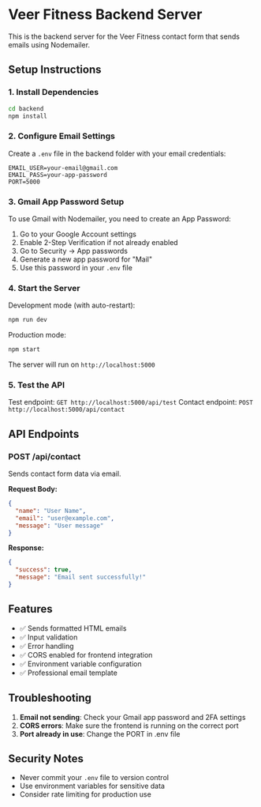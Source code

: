 # Veer Fitness Backend Server

This is the backend server for the Veer Fitness contact form that sends emails using Nodemailer.

## Setup Instructions

### 1. Install Dependencies
```bash
cd backend
npm install
```

### 2. Configure Email Settings

Create a `.env` file in the backend folder with your email credentials:

```env
EMAIL_USER=your-email@gmail.com
EMAIL_PASS=your-app-password
PORT=5000
```

### 3. Gmail App Password Setup

To use Gmail with Nodemailer, you need to create an App Password:

1. Go to your Google Account settings
2. Enable 2-Step Verification if not already enabled
3. Go to Security → App passwords
4. Generate a new app password for "Mail"
5. Use this password in your `.env` file

### 4. Start the Server

Development mode (with auto-restart):
```bash
npm run dev
```

Production mode:
```bash
npm start
```

The server will run on `http://localhost:5000`

### 5. Test the API

Test endpoint: `GET http://localhost:5000/api/test`
Contact endpoint: `POST http://localhost:5000/api/contact`

## API Endpoints

### POST /api/contact
Sends contact form data via email.

**Request Body:**
```json
{
  "name": "User Name",
  "email": "user@example.com",
  "message": "User message"
}
```

**Response:**
```json
{
  "success": true,
  "message": "Email sent successfully!"
}
```

## Features

- ✅ Sends formatted HTML emails
- ✅ Input validation
- ✅ Error handling
- ✅ CORS enabled for frontend integration
- ✅ Environment variable configuration
- ✅ Professional email template

## Troubleshooting

1. **Email not sending**: Check your Gmail app password and 2FA settings
2. **CORS errors**: Make sure the frontend is running on the correct port
3. **Port already in use**: Change the PORT in .env file

## Security Notes

- Never commit your `.env` file to version control
- Use environment variables for sensitive data
- Consider rate limiting for production use 